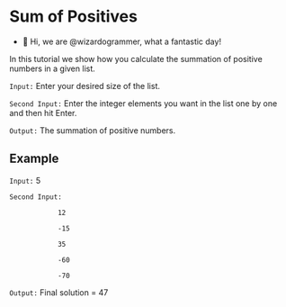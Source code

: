 # Sum of Positives
- 👋 Hi, we are @wizardogrammer, what a fantastic day!

In this tutorial we show how you calculate the summation of positive numbers in a given list.

`Input:` Enter your desired size of the list.

`Second Input:` Enter the integer elements you want in the list one by one and then hit Enter.

`Output:` The summation of positive numbers.

## Example

`Input:` 5

`Second Input:` 

                12

                -15 

                35 

                -60 

                -70

`Output:` Final solution = 47
